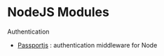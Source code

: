 # NodeJS Modules
Authentication
+ [Passportjs](http://passportjs.org/) :  authentication middleware for Node

